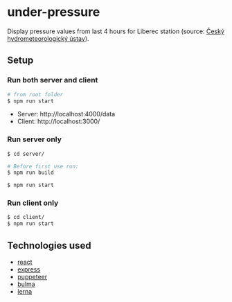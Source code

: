 # under-pressure

Display pressure values from last 4 hours for Liberec station (source: [Český hydrometeorologický ústav](https://www.chmi.cz/)).

## Setup

### Run both server and client

```sh
# from root folder
$ npm run start
```

- Server: http://localhost:4000/data
- Client: http://localhost:3000/

### Run server only

```sh
$ cd server/

# Before first use run:
$ npm run build

$ npm run start
```

### Run client only

```sh
$ cd client/
$ npm run start
```

## Technologies used

- [react](https://reactjs.org/)
- [express](https://expressjs.com/)
- [puppeteer](https://developers.google.com/web/tools/puppeteer)
- [bulma](https://bulma.io/)
- [lerna](https://lerna.js.org/)
